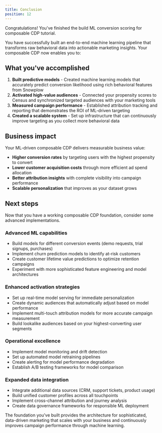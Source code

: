 ```yaml
---
title: Conclusion
position: 12
---
```


Congratulations! You've finished the build ML conversion scoring for composable CDP tutorial.

You have successfully built an end-to-end machine learning pipeline that transforms raw behavioral data into actionable marketing insights. Your composable CDP now enables you to:

## What you've accomplished

1. **Built predictive models** - Created machine learning models that accurately predict conversion likelihood using rich behavioral features from Snowplow
2. **Activated high-value audiences** - Connected your propensity scores to Census and synchronized targeted audiences with your marketing tools
3. **Measured campaign performance** - Established attribution tracking and reporting that demonstrates the ROI of ML-driven targeting
4. **Created a scalable system** - Set up infrastructure that can continuously improve targeting as you collect more behavioral data

## Business impact

Your ML-driven composable CDP delivers measurable business value:

- **Higher conversion rates** by targeting users with the highest propensity to convert
- **Lower customer acquisition costs** through more efficient ad spend allocation
- **Better attribution insights** with complete visibility into campaign performance
- **Scalable personalization** that improves as your dataset grows

## Next steps

Now that you have a working composable CDP foundation, consider some advanced implementations.

### Advanced ML capabilities
- Build models for different conversion events (demo requests, trial signups, purchases)
- Implement churn prediction models to identify at-risk customers
- Create customer lifetime value predictions to optimize retention campaigns
- Experiment with more sophisticated feature engineering and model architectures

### Enhanced activation strategies
- Set up real-time model serving for immediate personalization
- Create dynamic audiences that automatically adjust based on model performance
- Implement multi-touch attribution models for more accurate campaign measurement
- Build lookalike audiences based on your highest-converting user segments

### Operational excellence
- Implement model monitoring and drift detection
- Set up automated model retraining pipelines
- Create alerting for model performance degradation
- Establish A/B testing frameworks for model comparison

### Expanded data integration
- Integrate additional data sources (CRM, support tickets, product usage)
- Build unified customer profiles across all touchpoints
- Implement cross-channel attribution and journey analysis
- Create data governance frameworks for responsible ML deployment

The foundation you've built provides the architecture for sophisticated, data-driven marketing that scales with your business and continuously improves campaign performance through machine learning.
